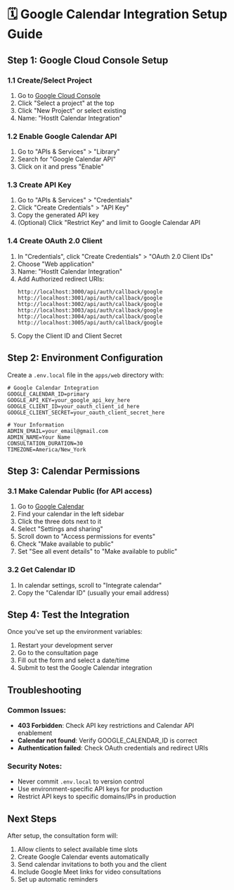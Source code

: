 # 🗓️ Google Calendar Integration Setup Guide

## Step 1: Google Cloud Console Setup

### 1.1 Create/Select Project
1. Go to [Google Cloud Console](https://console.cloud.google.com/)
2. Click "Select a project" at the top
3. Click "New Project" or select existing
4. Name: "HostIt Calendar Integration"

### 1.2 Enable Google Calendar API
1. Go to "APIs & Services" > "Library"
2. Search for "Google Calendar API"
3. Click on it and press "Enable"

### 1.3 Create API Key
1. Go to "APIs & Services" > "Credentials"
2. Click "Create Credentials" > "API Key"
3. Copy the generated API key
4. (Optional) Click "Restrict Key" and limit to Google Calendar API

### 1.4 Create OAuth 2.0 Client
1. In "Credentials", click "Create Credentials" > "OAuth 2.0 Client IDs"
2. Choose "Web application"
3. Name: "HostIt Calendar Integration"
4. Add Authorized redirect URIs:
   ```
   http://localhost:3000/api/auth/callback/google
   http://localhost:3001/api/auth/callback/google
   http://localhost:3002/api/auth/callback/google
   http://localhost:3003/api/auth/callback/google
   http://localhost:3004/api/auth/callback/google
   http://localhost:3005/api/auth/callback/google
   ```
5. Copy the Client ID and Client Secret

## Step 2: Environment Configuration

Create a `.env.local` file in the `apps/web` directory with:

```env
# Google Calendar Integration
GOOGLE_CALENDAR_ID=primary
GOOGLE_API_KEY=your_google_api_key_here
GOOGLE_CLIENT_ID=your_oauth_client_id_here
GOOGLE_CLIENT_SECRET=your_oauth_client_secret_here

# Your Information
ADMIN_EMAIL=your_email@gmail.com
ADMIN_NAME=Your Name
CONSULTATION_DURATION=30
TIMEZONE=America/New_York
```

## Step 3: Calendar Permissions

### 3.1 Make Calendar Public (for API access)
1. Go to [Google Calendar](https://calendar.google.com/)
2. Find your calendar in the left sidebar
3. Click the three dots next to it
4. Select "Settings and sharing"
5. Scroll down to "Access permissions for events"
6. Check "Make available to public"
7. Set "See all event details" to "Make available to public"

### 3.2 Get Calendar ID
1. In calendar settings, scroll to "Integrate calendar"
2. Copy the "Calendar ID" (usually your email address)

## Step 4: Test the Integration

Once you've set up the environment variables:

1. Restart your development server
2. Go to the consultation page
3. Fill out the form and select a date/time
4. Submit to test the Google Calendar integration

## Troubleshooting

### Common Issues:
- **403 Forbidden**: Check API key restrictions and Calendar API enablement
- **Calendar not found**: Verify GOOGLE_CALENDAR_ID is correct
- **Authentication failed**: Check OAuth credentials and redirect URIs

### Security Notes:
- Never commit `.env.local` to version control
- Use environment-specific API keys for production
- Restrict API keys to specific domains/IPs in production

## Next Steps

After setup, the consultation form will:
1. Allow clients to select available time slots
2. Create Google Calendar events automatically
3. Send calendar invitations to both you and the client
4. Include Google Meet links for video consultations
5. Set up automatic reminders 